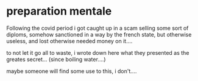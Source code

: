 # preparation mentale

Following the covid period i got caught up in a scam selling some sort of
diploms, somehow sanctioned in a way by the french state, but otherwise
useless, and lost otherwise needed money on it....

to not let it go all to waste, i wrote down here what they presented as the
greates secret... (since boiling water....)

maybe someone will find some use to this, i don't....


